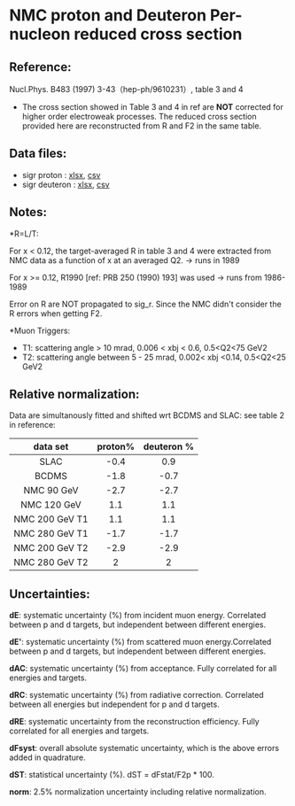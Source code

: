 # NMC proton and Deuteron Per-nucleon reduced cross section 

## Reference: 
Nucl.Phys. B483 (1997) 3-43（hep-ph/9610231）, table 3 and 4

* The cross section showed in Table 3 and 4 in ref are **NOT** corrected for higher order electroweak processes. The reduced cross section provided here are reconstructed from R and F2 in the same table.

## Data files: 
  * sigr  proton     : [xlsx](../data/JAM/10022.xlsx), [csv](../data/JAM/csv/10022.csv)   
  * sigr  deuteron   : [xlsx](../data/JAM/10040.xlsx), [csv](../data/JAM/csv/10040.csv)   

## Notes:
*R=L/T: 

  For x < 0.12, the target-averaged R in table 3 and 4 were extracted from NMC data as a function of x at an averaged Q2. -> runs in 1989
  
  For x >= 0.12, R1990 [ref: PRB 250 (1990) 193] was used -> runs from 1986-1989
  
  Error on R are NOT propagated to sig_r. Since the NMC didn't consider the R errors when getting F2.

*Muon Triggers:
  * T1: scattering angle > 10 mrad, 0.006 < xbj < 0.6, 0.5<Q2<75 GeV2
  * T2: scattering angle between 5 - 25 mrad, 0.002< xbj <0.14, 0.5<Q2<25 GeV2


## Relative normalization:
Data are simultanously fitted and shifted wrt BCDMS and SLAC: see table 2 in reference:

| data set | proton%  |  deuteron % |
| :--:     | :--:     |    :--:     |
| SLAC     | -0.4     |  0.9        |  
| BCDMS| -1.8|-0.7|
|NMC 90 GeV| -2.7|-2.7|
|NMC 120 GeV| 1.1|1.1|
|NMC 200 GeV T1| 1.1|1.1|
|NMC 280 GeV T1| -1.7|-1.7|
|NMC 200 GeV T2| -2.9|-2.9|
|NMC 280 GeV T2|2|2|




## Uncertainties:
__dE__:    systematic uncertainty (%) from incident muon energy. Correlated between p and d targets, but independent between different energies.

__dE'__:   systematic uncertainty (%) from scattered muon energy.Correlated between p and d targets, but independent between different energies.

__dAC__:   systematic uncertainty (%) from acceptance. Fully correlated for all energies and targets.

__dRC__:   systematic uncertainty (%) from radiative correction. Correlated between all energies but independent for p and d targets.

__dRE__:   systematic uncertainty from the reconstruction efficiency. Fully correlated for all energies and targets.

__dFsyst__: overall absolute systematic uncertainty, which is the above errors added in quadrature.

__dST__:   statistical uncertainty (%). dST = dFstat/F2p * 100.

__norm__:  2.5% normalization uncertainty including relative normalization.
